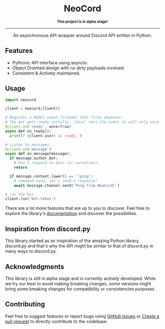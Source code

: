 <div align="center">
  <h1>NeoCord</h1>
  <sup><strong>This project is in alpha stage!</strong></sup>
  <hr>
  <p>An asynchronous API wrapper around Discord API written in Python.</p>
</div>

## Features

- Pythonic API interface using asyncio.
- Object Oriented design with no dirty payloads involved.
- Consistent & Actively maintained.

## Usage
```py
import neocord

client = neocord.Client()

# Register a READY event listener that fires whenever
# the bot gets ready initally. "once" sets the event to call only once.
@client.on('ready', once=True)
async def on_ready():
  print(f'{client.user} is ready.')

# Listen to messages...
@client.on('message')
async def on_message(message):
  if message.author.bot:
    # Don't respond to bots (or ourselves).
    return

  if message.content.lower() == '!ping':
    # command used, let's send a response!
    await message.channel.send('Pong from NeoCord!')

# run the bot.
client.run('bot-token')
```
There are a lot more features that are up to you to discover. Feel
free to explore the library's [documentation](https://neocord.rtfd.io) and
discover the possibilites.


## Inspiration from discord.py
This library started as an inspiration of the amazing Python library, discord.py and that's
why the API might be similar to that of discord.py in many ways to discord.py.

## Acknowledgments
This library is still in alpha stage and is currently actively developed. While we try
our best to avoid making breaking changes, some versions might bring some breaking changes for compatibility or consistencies purposes.

## Contributing
Feel free to suggest features or report bugs using [GitHub Issues](https://github.com/nerdguyahmad/neocord/issues)
or [Create a pull request](https://github.com/nerdguyahmad/neocord/pulls) to directly
contribute to the codebase.
